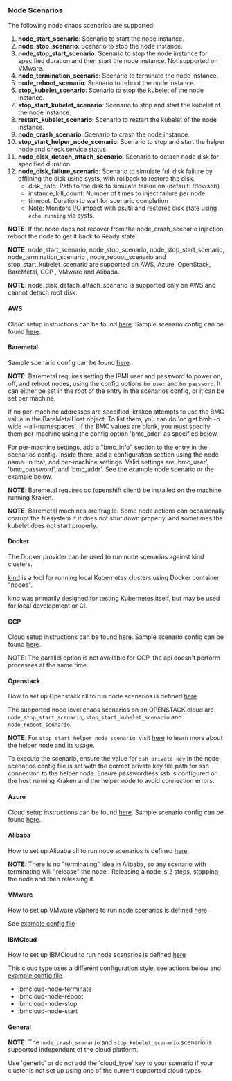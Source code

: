 ### Node Scenarios

The following node chaos scenarios are supported:

1. **node_start_scenario**: Scenario to start the node instance.
2. **node_stop_scenario**: Scenario to stop the node instance.
3. **node_stop_start_scenario**: Scenario to stop the node instance for specified duration and then start the node instance. Not supported on VMware.
4. **node_termination_scenario**: Scenario to terminate the node instance.
5. **node_reboot_scenario**: Scenario to reboot the node instance.
6. **stop_kubelet_scenario**: Scenario to stop the kubelet of the node instance.
7. **stop_start_kubelet_scenario**: Scenario to stop and start the kubelet of the node instance.
8. **restart_kubelet_scenario**: Scenario to restart the kubelet of the node instance.
9. **node_crash_scenario**: Scenario to crash the node instance.
10. **stop_start_helper_node_scenario**: Scenario to stop and start the helper node and check service status.
11. **node_disk_detach_attach_scenario**: Scenario to detach node disk for specified duration.
12. **node_disk_failure_scenario**: Scenario to simulate full disk failure by offlining the disk using sysfs, with rollback to restore the disk.
    - disk_path: Path to the disk to simulate failure on (default: /dev/sdb)
    - instance_kill_count: Number of times to inject failure per node
    - timeout: Duration to wait for scenario completion
    - Note: Monitors I/O impact with psutil and restores disk state using `echo running` via sysfs.


**NOTE**: If the node does not recover from the node_crash_scenario injection, reboot the node to get it back to Ready state.

**NOTE**: node_start_scenario, node_stop_scenario, node_stop_start_scenario, node_termination_scenario
, node_reboot_scenario and stop_start_kubelet_scenario are supported on AWS, Azure, OpenStack, BareMetal, GCP
, VMware and Alibaba.

**NOTE**: node_disk_detach_attach_scenario is supported only on AWS and cannot detach root disk.


#### AWS

Cloud setup instructions can be found [here](cloud_setup.md#aws). Sample scenario config can be found [here](https://github.com/krkn-chaos/krkn/blob/main/scenarios/openshift/aws_node_scenarios.yml).



#### Baremetal

Sample scenario config can be found [here](https://github.com/krkn-chaos/krkn/blob/main/scenarios/openshift/baremetal_node_scenarios.yml).

**NOTE**: Baremetal requires setting the IPMI user and password to power on, off, and reboot nodes, using the config options `bm_user` and `bm_password`. It can either be set in the root of the entry in the scenarios config, or it can be set per machine.

If no per-machine addresses are specified, kraken attempts to use the BMC value in the BareMetalHost object. To list them, you can do 'oc get bmh -o wide --all-namespaces'. If the BMC values are blank, you must specify them per-machine using the config option 'bmc_addr' as specified below.

For per-machine settings, add a "bmc_info" section to the entry in the scenarios config. Inside there, add a configuration section using the node name. In that, add per-machine settings. Valid settings are 'bmc_user', 'bmc_password', and 'bmc_addr'.
See the example node scenario or the example below.

**NOTE**: Baremetal requires oc (openshift client) be installed on the machine running Kraken.

**NOTE**: Baremetal machines are fragile. Some node actions can occasionally corrupt the filesystem if it does not shut down properly, and sometimes the kubelet does not start properly.



#### Docker

The Docker provider can be used to run node scenarios against kind clusters.

[kind](https://kind.sigs.k8s.io/) is a tool for running local Kubernetes clusters using Docker container "nodes".

kind was primarily designed for testing Kubernetes itself, but may be used for local development or CI.



#### GCP
Cloud setup instructions can be found [here](cloud_setup.md#gcp). Sample scenario config can be found [here](https://github.com/krkn-chaos/krkn/blob/main/scenarios/openshift/gcp_node_scenarios.yml).

NOTE: The parallel option is not available for GCP, the api doesn't perform processes at the same time


#### Openstack

How to set up Openstack cli to run node scenarios is defined [here](cloud_setup.md#openstack).

The supported node level chaos scenarios on an OPENSTACK cloud are `node_stop_start_scenario`, `stop_start_kubelet_scenario` and `node_reboot_scenario`.

**NOTE**: For `stop_start_helper_node_scenario`,  visit [here](https://github.com/redhat-cop/ocp4-helpernode) to learn more about the helper node and its usage.

To execute the scenario, ensure the value for `ssh_private_key` in the node scenarios config file is set with the correct private key file path for ssh connection to the helper node. Ensure passwordless ssh is configured on the host running Kraken and the helper node to avoid connection errors.



#### Azure

Cloud setup instructions can be found [here](cloud_setup.md#azure). Sample scenario config can be found [here](https://github.com/krkn-chaos/krkn/blob/main/scenarios/openshift/azure_node_scenarios.yml).



#### Alibaba

How to set up Alibaba cli to run node scenarios is defined [here](cloud_setup.md#alibaba).

**NOTE**: There is no "terminating" idea in Alibaba, so any scenario with terminating will "release" the node
. Releasing a node is 2 steps, stopping the node and then releasing it.



#### VMware
How to set up VMware vSphere to run node scenarios is defined [here](cloud_setup.md#vmware)

See [example config file](../scenarios/openshift/vmware_node_scenarios.yml)



#### IBMCloud
How to set up IBMCloud to run node scenarios is defined [here](cloud_setup.md#ibmcloud)

This cloud type uses a different configuration style, see actions below and [example config file](../scenarios/openshift/ibmcloud_node_scenarios.yml)

- ibmcloud-node-terminate
- ibmcloud-node-reboot
- ibmcloud-node-stop
- ibmcloud-node-start



#### General

**NOTE**: The `node_crash_scenario` and `stop_kubelet_scenario` scenario is supported independent of the cloud platform.

Use 'generic' or do not add the 'cloud_type' key to your scenario if your cluster is not set up using one of the current supported cloud types.
